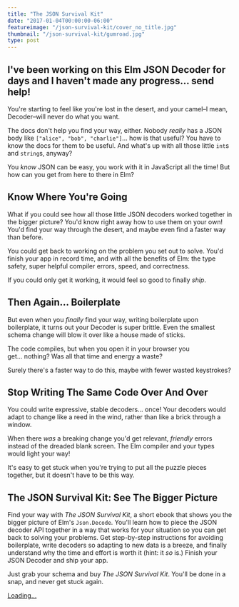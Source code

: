 ```yaml
---
title: "The JSON Survival Kit"
date: "2017-01-04T00:00:00-06:00"
featureimage: "/json-survival-kit/cover_no_title.jpg"
thumbnail: "/json-survival-kit/gumroad.jpg"
type: post
---
```


## I've been working on this Elm JSON Decoder for days and I haven't made any progress… send help!

You're starting to feel like you're lost in the desert, and your camel–I mean, Decoder–will never do what you want.

The docs don't help you find your way, either.
Nobody *really* has a JSON body like `["alice", "bob", "charlie"]`… how is that useful?
You have to know the docs for them to be useful.
And what's up with all those little `int`s and `string`s, anyway?

You *know* JSON can be easy, you work with it in JavaScript all the time!
But how can you get from here to there in Elm?

## Know Where You're Going

What if you could see how all those little JSON decoders worked together in the bigger picture?
You'd know right away how to use them on your own!
You'd find your way through the desert, and maybe even find a faster way than before.

You could get back to working on the problem you set out to solve.
You'd finish your app in record time, and with all the benefits of Elm: the type safety, super helpful compiler errors, speed, and correctness.

If you could only get it working, it would feel so good to finally *ship*.

## Then Again… Boilerplate

But even when you *finally* find your way, writing boilerplate upon boilerplate, it turns out your Decoder is super brittle.
Even the smallest schema change will blow it over like a house made of sticks.

The code compiles, but when you open it in your browser you get… nothing?
Was all that time and energy a waste?

Surely there's a faster way to do this, maybe with fewer wasted keystrokes?

## Stop Writing The Same Code Over And Over

You could write expressive, stable decoders… once!
Your decoders would adapt to change like a reed in the wind, rather than like a brick through a window.

When there *was* a breaking change you'd get relevant, *friendly* errors instead of the dreaded blank screen.
The Elm compiler and your types would light your way!

It's easy to get stuck when you're trying to put all the puzzle pieces together, but it doesn't have to be this way.

## The JSON Survival Kit: See The Bigger Picture

Find your way with *The JSON Survival Kit*, a short ebook that shows you the bigger picture of Elm's `Json.Decode`.
You'll learn how to piece the JSON decoder API together in a way that works for your situation so you can get back to solving your problems.
Get step-by-step instructions for avoiding boilerplate, write decoders so adapting to new data is a breeze, and finally understand why the time and effort is worth it (hint: it *so* is.)
Finish your JSON Decoder and ship your app.

Just grab your schema and buy *The JSON Survival Kit*.
You'll be done in a snap, and never get stuck again.

<script src="https://gumroad.com/js/gumroad-embed.js"></script>
<div class="gumroad-product-embed" data-gumroad-product-id="json-survival-kit"><a href="https://gumroad.com/l/json-survival-kit">Loading...</a></div>
